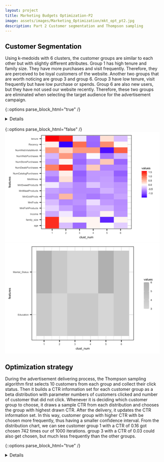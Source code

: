 ```yaml
---
layout: project
title: Marketing Budgets Optimization-P2
image: assets/images/Marketing_Optimization/mkt_opt_pt2.jpg
description: Part 2 Customer segmentation and Thompson sampling
---
```

<h2 id="Customer Segmentation" style="color:black">Customer Segmentation</h2>

Using k-medoids with 6 clusters, the customer groups are similar to each other but with slightly different attributes. Group 1 has high tenure and family size. They have more purchases and visit frequently. Therefore, they are perceived to be loyal customers of the website. Another two groups that are worth noticing are group 3 and group 6. Group 3 have low tenure, visit frequently but have low purchase or spends. Group 6 are also new users, but they have not used our website recently. Therefore, these two groups are eliminated when selecting the target audience for the advertisement campaign.

{::options parse_block_html="true" /}
<details>
  
```r
pam1 <- pam(scaled_clust, 6, metric = "euclidean", stand = FALSE) #Using dataset with categorical variables
pam.res <- pam(scaled_clust, 6)
clust_vec <- as.data.frame(pam.res[3])

# Generating heatmap 
heat_df <- as.data.frame(pam1$medoids)
clust_num <- seq(1,6,1)
heat_df <- cbind.data.frame(clust_num,heat_df)
heat_df <- heat_df[,-2]

# Scaled numeric numbers
center_reshape1 <- gather(heat_df, features, values, age:NumWebVisitsMonth)

g_heat_2 <- ggplot(data = center_reshape1, # Set dataset
                   aes(x = features, y = clust_num, fill = values)) + # Set aesthetics
  scale_y_continuous(breaks = seq(1, 6, by = 1)) + # Set y axis breaks
  geom_tile() + # Geom tile for heatmap
  coord_equal() +  # Make scale the same for both axis
  theme_set(theme_bw(base_size = 22) ) + # Set theme
  theme(text = element_text(size = 10)) +
  scale_fill_gradient2(low = "blue", # Choose low color
                       mid = "white", # Choose mid color
                       high = "red", # Choose high color
                       midpoint =0, # Choose mid point
                       space = "Lab", 
                       na.value ="grey", # Choose NA value
                       guide = "colourbar", # Set color bar
                       aesthetics = "fill") + # Select aesthetics to apply
  coord_flip() # Rotate plot to view names clearly

center_reshape2 <- gather(heat_df, features, values, Education:Marital_Status)
g_heat_3 <- ggplot(data = center_reshape2, # Set dataset
                   aes(x = features, y = clust_num, fill = values)) + # Set aesthetics
  scale_y_continuous(breaks = seq(1, 6, by = 1)) + # Set y axis breaks
  geom_tile() + # Geom tile for heatmap
  coord_equal() +  # Make scale the same for both axis
  theme_set(theme_bw(base_size = 22) ) + # Set theme
  theme(text = element_text(size = 10)) +
  scale_fill_gradient2(low = "blue", # Choose low color
                       mid = "white", # Choose mid color
                       high = "grey", # Choose high color
                       midpoint =0, # Choose mid point
                       space = "Lab", 
                       na.value ="grey", # Choose NA value
                       guide = "colourbar", # Set color bar
                       aesthetics = "fill") + # Select aesthetics to apply
  coord_flip() # Rotate plot to view names clearly
```
</details>
<br/>
{::options parse_block_html="false" /}
  
<img src="/assets/images/Marketing_Optimization/cluster.png" alt = "cluster" width="600"/>
<img src="/assets/images/Marketing_Optimization/cluster_1.png" alt = "cluster_1" width="600"/>
  
<h2 id="Optimization strategy" style="color:black">Optimization strategy</h2>
During the advertisement delivering process, the Thompson sampling algorithm first selects 10 customers from each group and collect their click status. Then it builds a CTR information set for each customer group as a beta distribution with parameter numbers of customers clicked and number of customer that did not click. Whenever it is deciding which customer group to choose, it draws a sample CTR from each distribution and chooses the group with highest drawn CTR. After the delivery, it updates the CTR information set. In this way, customer group with higher CTR with be chosen more frequently, thus having a smaller confidence interval. From the distribution chart, we can see customer group 1 with a CTR of 0.16 got chosen 742 times our of 1000 iterations. group 3 with a CTR of 0.03 could also get chosen, but much less frequently than the other groups.
  
{::options parse_block_html="true" /}

<details>
```r
set.seed(2022)
dataset <- read.csv("/Users/liangjingjing/Desktop/Machine learning/Project/Ads_CTR_Optimisation.csv")

n_groups = 4 #Number of customer groups
grp_selected = integer(0) #Document which group is selected for each delivery

#Deliver 10 ads to each customer group to begin with  
numbers_of_rewards_1 = integer(n_groups) 
numbers_of_rewards_0 = integer(n_groups)

for (i in 1:n_groups){
  for (j in 1:4){
    ctr = sample_n(dataset[i],1)
    if (ctr == 1){
      numbers_of_rewards_1[i] = numbers_of_rewards_1[i]+1
    }
    else {numbers_of_rewards_0[i] = numbers_of_rewards_0[i]+1}
  }
}

#Deliver n ads based on previous CTR distribution 
for (n in 1:1000) {
  cus_grp = 0
  max_random = 0
  for (i in 1:n_groups) {
    random_beta = rbeta(n = 1,
                        shape1 = numbers_of_rewards_1[i] + 1,
                        shape2 = numbers_of_rewards_0[i] + 1)
    if (random_beta > max_random) {
      max_random = random_beta
      cus_grp = i
    }
  }
  grp_selected = append(grp_selected, cus_grp)
  reward = dataset[n, cus_grp]
  if (reward == 1) {
    numbers_of_rewards_1[cus_grp] = numbers_of_rewards_1[cus_grp] + 1
  } else {
    numbers_of_rewards_0[cus_grp] = numbers_of_rewards_0[cus_grp] + 1
  }
  df_100 <- data.frame(a=numbers_of_rewards_1, b=numbers_of_rewards_0)
}
  
#Plot CTR distribution for each customer groups
p = seq(0,1, length=100)

plot(p, dbeta(p, df_100[1,1], df_100[1,2]), ylab='density', ylim=range(0:35), type ='l', col='purple')
lines(p, dbeta(p, df_100[2,1], df_100[2,2]), col='red', alpha = 0.3) 
lines(p, dbeta(p, df_100[3,1], df_100[3,2]), col='blue')
lines(p, dbeta(p, df_100[4,1], df_100[4,2]), col='green')

legend(.3, 35, c(
               paste0('Group1: ','beta(',df_100[1,1],',', df_100[1,2],') CTR: ', round(df_100[1,1]/(df_100[1,1]+df_100[1,2]),2))
              ,paste0('Group2: ','beta(',df_100[2,1],',', df_100[2,2],') CTR: ', round(df_100[2,1]/(df_100[2,1]+df_100[2,2]),2))
              ,paste0('Group3: ','beta(',df_100[3,1],',', df_100[3,2],') CTR: ', round(df_100[3,1]/(df_100[3,1]+df_100[3,2]),2))
              ,paste0('Group4: ','beta(',df_100[4,1],',', df_100[4,2],') CTR: ', round(df_100[4,1]/(df_100[4,1]+df_100[4,2]),2))
              )
       ,lty=c(1,1,1,1)
       ,col=c('purple', 'red', 'blue','green'))
```
</details>
<br/>
{::options parse_block_html="false" /}
  
<img src="/assets/images/Marketing_Optimization/CTR_distribution.png" alt = "CTR_distribution" width="600"/>
<img src="/assets/images/Marketing_Optimization/group_selected.png" alt = "group_selected" width="600"/>  

